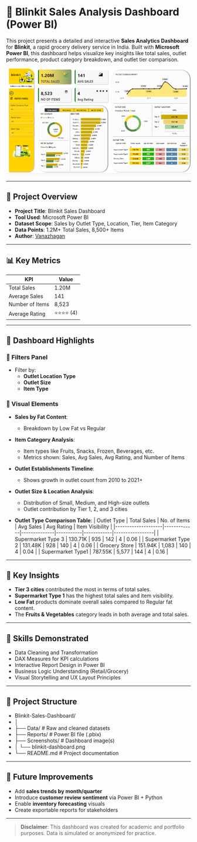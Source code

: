# 🛒 Blinkit Sales Analysis Dashboard (Power BI)

This project presents a detailed and interactive **Sales Analytics Dashboard** for **Blinkit**, a rapid grocery delivery service in India. Built with **Microsoft Power BI**, this dashboard helps visualize key insights like total sales, outlet performance, product category breakdown, and outlet tier comparison.

![BlinkIT Analysis 1](https://github.com/Vanazhagan/BlinkIT-Grocery-analysis_BI/blob/main/BlinkIT%20Grocery%20visual.png)  


---

## 📁 Project Overview

- **Project Title**: Blinkit Sales Dashboard  
- **Tool Used**: Microsoft Power BI  
- **Dataset Scope**: Sales by Outlet Type, Location, Tier, Item Category  
- **Data Points**: 1.2M+ Total Sales, 8,500+ Items  
- **Author**: [Vanazhagan](#contact)

---

## 📊 Key Metrics

| KPI             | Value     |
|------------------|-----------|
| Total Sales      | 1.20M     |
| Average Sales    | 141       |
| Number of Items  | 8,523     |
| Average Rating   | ⭐⭐⭐⭐ (4)  |

---

## 📌 Dashboard Highlights

### 🔹 Filters Panel

- Filter by:
  - **Outlet Location Type**
  - **Outlet Size**
  - **Item Type**

### 🔹 Visual Elements

- **Sales by Fat Content**:
  - Breakdown by Low Fat vs Regular
- **Item Category Analysis**:
  - Item types like Fruits, Snacks, Frozen, Beverages, etc.
  - Metrics shown: Sales, Avg Sales, Avg Rating, and Number of Items

- **Outlet Establishments Timeline**:
  - Shows growth in outlet count from 2010 to 2021+

- **Outlet Size & Location Analysis**:
  - Distribution of Small, Medium, and High-size outlets
  - Outlet contribution by Tier 1, 2, and 3 cities

- **Outlet Type Comparison Table**:
  | Outlet Type        | Total Sales | No. of Items | Avg Sales | Avg Rating | Item Visibility |
  |--------------------|-------------|--------------|-----------|------------|-----------------|
  | Supermarket Type 3 | 130.71K     | 935          | 142       | 4          | 0.06            |
  | Supermarket Type 2 | 131.48K     | 928          | 140       | 4          | 0.06            |
  | Grocery Store      | 151.94K     | 1,083        | 140       | 4          | 0.04            |
  | Supermarket Type1  | 787.55K     | 5,577        | 144       | 4          | 0.16            |

---

## 🧠 Key Insights

- **Tier 3 cities** contributed the most in terms of total sales.
- **Supermarket Type 1** has the highest total sales and item visibility.
- **Low Fat** products dominate overall sales compared to Regular fat content.
- The **Fruits & Vegetables** category leads in both average and total sales.

---

## 🧠 Skills Demonstrated

- Data Cleaning and Transformation
- DAX Measures for KPI calculations
- Interactive Report Design in Power BI
- Business Logic Understanding (Retail/Grocery)
- Visual Storytelling and UX Layout Principles

---

## 📂 Project Structure

- Blinkit-Sales-Dashboard/
- │
- ├── Data/ # Raw and cleaned datasets
- ├── Reports/ # Power BI file (.pbix)
- ├── Screenshots/ # Dashboard image(s)
- │ └── blinkit-dashboard.png
- └── README.md # Project documentation


---

## 🚀 Future Improvements

- Add **sales trends by month/quarter**
- Introduce **customer review sentiment** via Power BI + Python
- Enable **inventory forecasting** visuals
- Create exportable reports for stakeholders

---
> **Disclaimer**: This dashboard was created for academic and portfolio purposes. Data is simulated or anonymized for practice.

